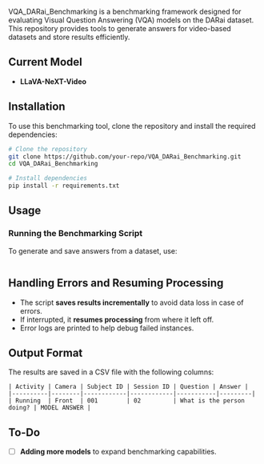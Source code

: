 VQA_DARai_Benchmarking is a benchmarking framework designed for evaluating Visual Question Answering (VQA) models on the DARai dataset. This repository provides tools to generate answers for video-based datasets and store results efficiently.


## Current Model
- **LLaVA-NeXT-Video**
  
## Installation
To use this benchmarking tool, clone the repository and install the required dependencies:

```bash
# Clone the repository
git clone https://github.com/your-repo/VQA_DARai_Benchmarking.git
cd VQA_DARai_Benchmarking

# Install dependencies
pip install -r requirements.txt
```

## Usage
### Running the Benchmarking Script
To generate and save answers from a dataset, use:

```python main.py --generator "model name" --config "Path to the configuration JSON file" 

```

## Handling Errors and Resuming Processing
- The script **saves results incrementally** to avoid data loss in case of errors.
- If interrupted, it **resumes processing** from where it left off.
- Error logs are printed to help debug failed instances.

## Output Format
The results are saved in a CSV file with the following columns:

```plaintext
| Activity | Camera | Subject ID | Session ID | Question | Answer |
|----------|--------|------------|------------|-----------|---------|
| Running  | Front  | 001        | 02         | What is the person doing? | MODEL ANSWER |
```

## To-Do
- [ ] **Adding more models** to expand benchmarking capabilities.


